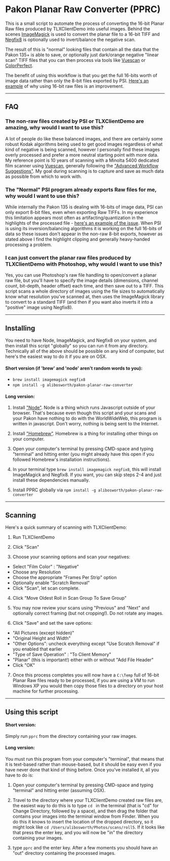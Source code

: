# Pakon Planar Raw Converter (PPRC)

This is a small script to automate the process of converting the 16-bit Planar Raw files produced by TLXClientDemo into useful images.  Behind the scenes [ImageMagick](http://www.imagemagick.org/) is used to convert the planar file to a 16-bit TIFF and [Negfix8](https://sites.google.com/site/negfix/) is optionally used to invert/balance the negative scan.  

The result of this is "normal" looking files that contain all the data that the Pakon 135+ is able to save, or optionally just dark/orange negative "linear scan" TIFF files that you can then process via tools like [Vuescan](http://www.hamrick.com/) or [ColorPerfect](http://www.c-f-systems.com/Plug-ins.html).

The benefit of using this workflow is that you get the full 16-bits worth of image data rather than only the 8-bit files exported by PSI.  [Here's an example](https://alibosworth.github.io/pakon-planar-raw-converter/8bit_raw_highlight_issue/) of why using 16-bit raw files is an improvement.

---------------------

## FAQ

### The non-raw files created by PSI or TLXClientDemo are amazing, why would I want to use this?

A lot of people do like these balanced images, and there are certainly some robust Kodak algorithms being used to get good images regardless of what kind of negative is being scanned, however I personally find these images overly processed and prefer a more neutral starting point with more data. My reference point is 10 years of scanning with a Minolta 5400 dedicated film scanner using [Vuescan](https://www.hamrick.com/), generally following the ["Advanced Workflow Suggestions"](https://www.hamrick.com/vuescan/html/vuesc16.htm).  My goal during scanning is to capture and save as much data as possible from which to work with. 

### The "Normal" PSI program already exports Raw files for me, why would I want to use this?

While internally the Pakon 135 is dealing with 16-bits of image data, PSI can only export 8-bit files, even when exporting Raw TIFFs.  In my experience this limitation appears most often as artifacting/quantization in the highlights of the processed file - [here's an example of the issue](https://alibosworth.github.io/pakon-planar-raw-converter/8bit_raw_highlight_issue/).  When PSI is using its inversion/balancing algorithms it is working on the full 16-bits of data so these issues don't appear in the non-raw 8-bit exports, however as stated above I find the highlight clipping and generally heavy-handed processing a problem.

### I can just convert the planar raw files produced by TLXClientDemo with Photoshop, why would I want to use this?

Yes, you can use Photoshop's raw file handling to open/convert a planar raw file, but you'll have to specify the image details (dimensions, channel count, bit-depth, header offset) each time, and then save out to a TIFF.  This script scans a whole directory of images using the file sizes to automatically know what resolution you've scanned at, then uses the ImageMagick library to convert to a standard TIFF (and then if you want also inverts it into a "positive" image using Negfix8).

----------------------------------

## Installing

You need to have Node, ImageMagick, and Negfix8 on your system, and then install this script "globally" so you can run it from any directory.  Technically all of the above should be possible on any kind of computer, but here's the easiest way to do it if you are on OSX.

#### Short version (if 'brew' and 'node' aren't random words to you):

* `brew install imagemagick negfix8`
* `npm install -g alibosworth/pakon-planar-raw-converter`

#### Long version:

1) Install ["Node"](https://nodejs.org/en/download/).  Node is a thing which runs Javascript outside of your browser. That's because even though this script and your scans and your Pakon have nothing to do with the WorldWideWeb, this program is written in javascript.  Don't worry, nothing is being sent to the Internet.  

2) Install ["Homebrew"](http://brew.sh/). Homebrew is a thing for installing other things on your computer.

3) Open your computer's terminal by pressing CMD-space and typing "terminal" and hitting enter (you might already have this open if you followed Homebrew's installation instructions).

4) In your terminal type `brew install imagemagick negfix8`, this will install ImageMagick and Negfix8.  If you want, you can skip steps 2-4 and just install these dependencies manually.   

5) Install PPRC globally via `npm install -g alibosworth/pakon-planar-raw-converter`

------------------

## Scanning 

Here's a quick summary of scanning with TLXClientDemo:

1) Run TLXClientDemo

2) Click "Scan"

3) Choose your scanning options and scan your negatives:

* Select "Film Color" :  "Negative"
* Choose any Resolution
* Choose the appropriate "Frames Per Strip" option
* Optionally enable "Scratch Removal"
* Click "Scan", let scan complete.

4) Click "Move Oldest Roll in Scan Group To Save Group"

5) You may now review your scans using "Previous" and "Next" and optionally correct framing (but not cropping!). Do not rotate any images.

6) Click "Save" and set the save options:

* "All Pictures (except hidden)"
* "Original Height and Width"
* "Other Options": uncheck everything except "Use Scratch Removal" if you enabled that earlier
* "Type of Save Operation" : "To Client Memory"
* "Planar" (this is important!) either with or without "Add File Header"
* Click "OK"

7) Once this process completes you will now have a `C:\Temp` full of 16-bit Planar Raw files ready to be processed, if you are using a VM to run Windows XP you would then copy those files to a directory on your host machine for further processing.

---------------

## Using this script

#### Short version: 

Simply run `pprc` from the directory containing your raw images.

#### Long version:

You must run this program from your computer's "terminal", that means that it is text-based rather than mouse-based, but it should be easy even if you have never done that kind of thing before.  Once you've installed it, all you have to do is:

1) Open your computer's terminal by pressing CMD-space and typing "terminal" and hitting enter (assuming OSX).

2) Travel to the directory where your TLXClientDemo created raw files are, the easiest way to do this is to type `cd `  in the terminal (that is "cd" for Change Directory, followed by a space), and then drag the folder that contains your images into the terminal window from Finder.  When you do this it knows to insert the location of the dropped directory, so it might look like `cd /Users/alibosworth/Photos/scans/roll5`.  If it looks like that press the enter key, and you will now be "in" the directory containing your images. 

3) type `pprc` and the enter key.  After a few moments you should have an "out" directory containing the processed images.

